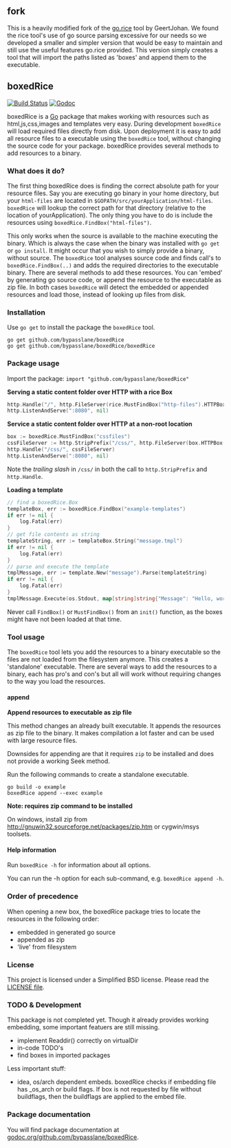 
## fork
This is a heavily modified fork of the [go.rice](https://github.com/GeertJohan/go.rice) tool by GeertJohan. We found the rice tool's use of go source parsing excessive for our needs so we developed a smaller and simpler version that would be easy to maintain and still use the useful features go.rice provided. This version simply creates a tool that will import the paths listed as 'boxes' and append them to the executable. 

## boxedRice


[![Build Status](https://travis-ci.org/bypasslane/boxedRice.png)](https://travis-ci.org/bypasslane/boxedRice)
[![Godoc](https://img.shields.io/badge/godoc-boxedRice-blue.svg?style=flat-square)](https://godoc.org/github.com/bypasslane/boxedRice)

boxedRice is a [Go](http://golang.org) package that makes working with resources such as html,js,css,images and templates very easy. During development `boxedRice` will load required files directly from disk. Upon deployment it is easy to add all resource files to a executable using the `boxedRice` tool, without changing the source code for your package. boxedRice provides several methods to add resources to a binary.

### What does it do?
The first thing boxedRice does is finding the correct absolute path for your resource files. Say you are executing go binary in your home directory, but your `html-files` are located in `$GOPATH/src/yourApplication/html-files`. `boxedRice` will lookup the correct path for that directory (relative to the location of yourApplication). The only thing you have to do is include the resources using `boxedRice.FindBox("html-files")`.

This only works when the source is available to the machine executing the binary. Which is always the case when the binary was installed with `go get` or `go install`. It might occur that you wish to simply provide a binary, without source. The `boxedRice` tool analyses source code and finds call's to `boxedRice.FindBox(..)` and adds the required directories to the executable binary. There are several methods to add these resources. You can 'embed' by generating go source code, or append the resource to the executable as zip file. In both cases `boxedRice` will detect the embedded or appended resources and load those, instead of looking up files from disk.

### Installation

Use `go get` to install the package the `boxedRice` tool.
```
go get github.com/bypasslane/boxedRice
go get github.com/bypasslane/boxedRice/boxedRice
```

### Package usage

Import the package: `import "github.com/bypasslane/boxedRice"`

**Serving a static content folder over HTTP with a rice Box**
```go
http.Handle("/", http.FileServer(rice.MustFindBox("http-files").HTTPBox()))
http.ListenAndServe(":8080", nil)
```

**Service a static content folder over HTTP at a non-root location**
```go
box := boxedRice.MustFindBox("cssfiles")
cssFileServer := http.StripPrefix("/css/", http.FileServer(box.HTTPBox()))
http.Handle("/css/", cssFileServer)
http.ListenAndServe(":8080", nil)
```

Note the *trailing slash* in `/css/` in both the call to
`http.StripPrefix` and `http.Handle`.

**Loading a template**
```go
// find a boxedRice.Box
templateBox, err := boxedRice.FindBox("example-templates")
if err != nil {
	log.Fatal(err)
}
// get file contents as string
templateString, err := templateBox.String("message.tmpl")
if err != nil {
	log.Fatal(err)
}
// parse and execute the template
tmplMessage, err := template.New("message").Parse(templateString)
if err != nil {
	log.Fatal(err)
}
tmplMessage.Execute(os.Stdout, map[string]string{"Message": "Hello, world!"})

```

Never call `FindBox()` or `MustFindBox()` from an `init()` function, as the boxes might have not been loaded at that time.

### Tool usage
The `boxedRice` tool lets you add the resources to a binary executable so the files are not loaded from the filesystem anymore. This creates a 'standalone' executable. There are several ways to add the resources to a binary, each has pro's and con's but all will work without requiring changes to the way you load the resources.

#### append
**Append resources to executable as zip file**

This method changes an already built executable. It appends the resources as zip file to the binary. It makes compilation a lot faster and can be used with large resource files.

Downsides for appending are that it requires `zip` to be installed and does not provide a working Seek method.

Run the following commands to create a standalone executable.
```
go build -o example
boxedRice append --exec example
```

**Note: requires zip command to be installed**

On windows, install zip from http://gnuwin32.sourceforge.net/packages/zip.htm or cygwin/msys toolsets.

#### Help information
Run `boxedRice -h` for information about all options.

You can run the -h option for each sub-command, e.g. `boxedRice append -h`.

### Order of precedence
When opening a new box, the boxedRice package tries to locate the resources in the following order:

 - embedded in generated go source
 - appended as zip
 - 'live' from filesystem


### License
This project is licensed under a Simplified BSD license. Please read the [LICENSE file][license].

### TODO & Development
This package is not completed yet. Though it already provides working embedding, some important featuers are still missing.
 - implement Readdir() correctly on virtualDir
 - in-code TODO's
 - find boxes in imported packages

Less important stuff:
 - idea, os/arch dependent embeds. boxedRice checks if embedding file has _os_arch or build flags. If box is not requested by file without buildflags, then the buildflags are applied to the embed file.

### Package documentation

You will find package documentation at [godoc.org/github.com/bypasslane/boxedRice][godoc].


 [license]: https://github.com/bypasslane/boxedRice/blob/master/LICENSE
 [godoc]: http://godoc.org/github.com/bypasslane/boxedRice
